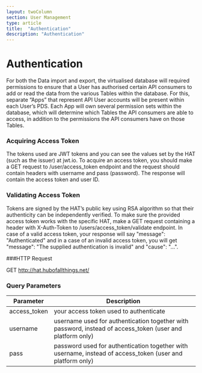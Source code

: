 ```yaml
---
layout: twoColumn
section: User Management
type: article
title:  "Authentication"
description: "Authentication"
---
```


# Authentication

For both the Data import and export, the virtualised database will required permissions to ensure that a User has authorised certain API consumers to add or read the data from the various Tables within the database. For this, separate “Apps” that represent API User accounts will be present within each User’s PDS. Each App will own several permission sets within the database, which will determine which Tables the API consumers are able to access, in addition to the permissions the API consumers have on those Tables.

### Acquiring Access Token
    
The tokens used are JWT tokens and you can see the values set by the HAT (such as the issuer) at jwt.io. To acquire an access token, you should make a GET request to /user/access_token endpoint and the request should contain headers with username and pass (password). The response will contain the access token and user ID.

### Validating Access Token
    
Tokens are signed by the HAT’s public key using RSA algorithm so that their authenticity can be independently verified. To make sure the provided access token works with the specific HAT, make a GET request containing a header with X-Auth-Token to /users/access_token/validate endpoint. In case of a valid access token, your response will say "message": "Authenticated" and in a case of an invalid access token, you will get "message": "The supplied authentication is invalid" and "cause": "...".

###HTTP Request
   
GET http://hat.hubofallthings.net/

### Query Parameters

| Parameter    | Description                                                                                               |
|--------------|-----------------------------------------------------------------------------------------------------------|
| access_token | your access token used to authenticate                                                                    |
| username     | username used for authentication together with password, instead of access_token (user and platform only) |
| pass         | password used for authentication together with username, instead of access_token (user and platform only) |
